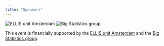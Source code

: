 ```yaml
---
title: "Sponsors"
---
```


![ELLIS unit Amsterdam](/ellis-logo_horizontal_white_2023-amsterdam.png|300) ![Big Statistics group](/bigstats-logo.png|300)

This event is financially supported by the [ELLIS unit Amsterdam](https://ellis.eu/units/amsterdam) and the [Big Statistics group](https://www.bigstatistics.nl/). 
